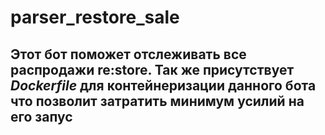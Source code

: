 # parser_restore_sale
## Этот бот поможет отслеживать все распродажи re:store. Так же присутствует *Dockerfile* для контейнеризации данного бота что позволит затратить минимум усилий на его запус
